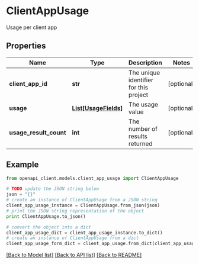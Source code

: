 # ClientAppUsage

Usage per client app

## Properties
Name | Type | Description | Notes
------------ | ------------- | ------------- | -------------
**client_app_id** | **str** | The unique identifier for this project | [optional] 
**usage** | [**List[UsageFields]**](UsageFields.md) | The usage value | [optional] 
**usage_result_count** | **int** | The number of results returned | [optional] 

## Example

```python
from openapi_client.models.client_app_usage import ClientAppUsage

# TODO update the JSON string below
json = "{}"
# create an instance of ClientAppUsage from a JSON string
client_app_usage_instance = ClientAppUsage.from_json(json)
# print the JSON string representation of the object
print ClientAppUsage.to_json()

# convert the object into a dict
client_app_usage_dict = client_app_usage_instance.to_dict()
# create an instance of ClientAppUsage from a dict
client_app_usage_form_dict = client_app_usage.from_dict(client_app_usage_dict)
```
[[Back to Model list]](../README.md#documentation-for-models) [[Back to API list]](../README.md#documentation-for-api-endpoints) [[Back to README]](../README.md)


